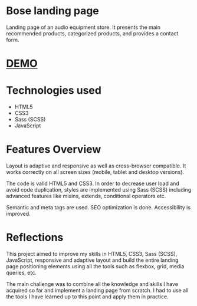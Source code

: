# Bose landing page

Landing page of an audio equipment store. It presents the main recommended products, categorized products, and provides a contact form.

# [DEMO](https://Oleksandr-Maslo.github.io/Bose-landing/)

# Technologies used

- HTML5
- CSS3
- Sass (SCSS)
- JavaScript

# Features Overview

Layout is adaptive and responsive as well as cross-browser compatible. It works correctly on all screen sizes (mobile, tablet and desktop versions).

The code is valid HTML5 and CSS3. In order to decrease user load and avoid code duplication, styles are implemented using Sass (SCSS) including advanced features like mixins, extends, conditional operators etc. 

Semantic and meta tags are used. SEO optimization is done. Accessibility is improved.

# Reflections

This project aimed to improve my skills in HTML5, CSS3, Sass (SCSS), JavaScript, responsive and adaptive layout and build the entire landing page positioning elements using all the tools such as flexbox, grid, media queries, etc.

The main challenge was to combine all the knowledge and skills I have acquired so far and implement a landing page from scratch. I had to use all the tools I have learned up to this point and apply them in practice.